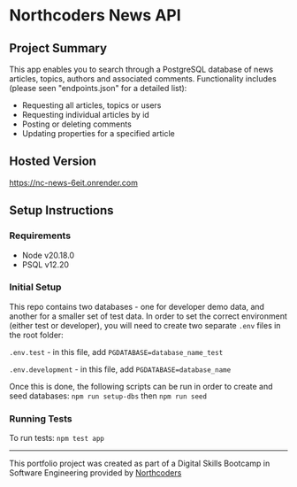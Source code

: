 # Northcoders News API

## Project Summary

This app enables you to search through a PostgreSQL database of news articles, topics, authors and associated comments. Functionality includes (please seen "endpoints.json" for a detailed list):

- Requesting all articles, topics or users
- Requesting individual articles by id
- Posting or deleting comments
- Updating properties for a specified article

## Hosted Version

https://nc-news-6eit.onrender.com

## Setup Instructions

### Requirements

- Node v20.18.0
- PSQL v12.20

### Initial Setup

This repo contains two databases - one for developer demo data, and another for a smaller set of test data. In order to set the correct environment (either test or developer), you will need to create two separate `.env` files in the root folder:

`.env.test` - in this file, add `PGDATABASE=database_name_test`

`.env.development` - in this file, add `PGDATABASE=database_name`

Once this is done, the following scripts can be run in order to create and seed databases:
`npm run setup-dbs`
then
`npm run seed`

### Running Tests

To run tests:
`npm test app`

---

This portfolio project was created as part of a Digital Skills Bootcamp in Software Engineering provided by [Northcoders](https://northcoders.com/)
